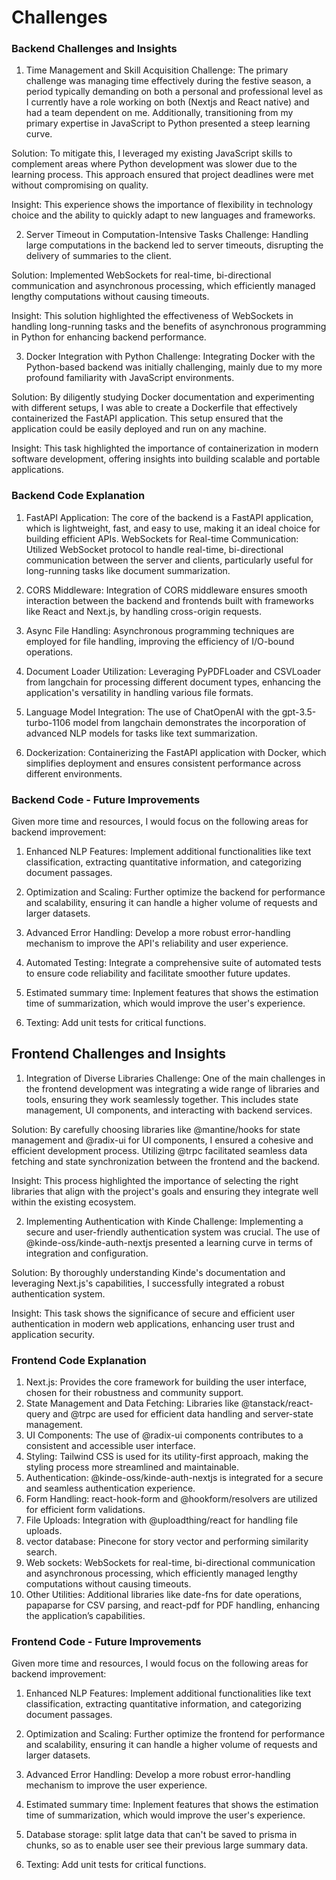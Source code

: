 # Challenges

### Backend Challenges and Insights

1. Time Management and Skill Acquisition
   Challenge: The primary challenge was managing time effectively during the festive season, a period typically demanding on both a personal and professional level as I currently have a role working on both (Nextjs and React native) and had a team dependent on me. Additionally, transitioning from my primary expertise in JavaScript to Python presented a steep learning curve.

Solution: To mitigate this, I leveraged my existing JavaScript skills to complement areas where Python development was slower due to the learning process. This approach ensured that project deadlines were met without compromising on quality.

Insight: This experience shows the importance of flexibility in technology choice and the ability to quickly adapt to new languages and frameworks.

2. Server Timeout in Computation-Intensive Tasks
   Challenge: Handling large computations in the backend led to server timeouts, disrupting the delivery of summaries to the client.

Solution: Implemented WebSockets for real-time, bi-directional communication and asynchronous processing, which efficiently managed lengthy computations without causing timeouts.

Insight: This solution highlighted the effectiveness of WebSockets in handling long-running tasks and the benefits of asynchronous programming in Python for enhancing backend performance.

3. Docker Integration with Python
   Challenge: Integrating Docker with the Python-based backend was initially challenging, mainly due to my more profound familiarity with JavaScript environments.

Solution: By diligently studying Docker documentation and experimenting with different setups, I was able to create a Dockerfile that effectively containerized the FastAPI application. This setup ensured that the application could be easily deployed and run on any machine.

Insight: This task highlighted the importance of containerization in modern software development, offering insights into building scalable and portable applications.

### Backend Code Explanation

1. FastAPI Application: The core of the backend is a FastAPI application, which is lightweight, fast, and easy to use, making it an ideal choice for building efficient APIs.
   WebSockets for Real-time Communication: Utilized WebSocket protocol to handle real-time, bi-directional communication between the server and clients, particularly useful for long-running tasks like document summarization.

2. CORS Middleware: Integration of CORS middleware ensures smooth interaction between the backend and frontends built with frameworks like React and Next.js, by handling cross-origin requests.

3. Async File Handling: Asynchronous programming techniques are employed for file handling, improving the efficiency of I/O-bound operations.

4. Document Loader Utilization: Leveraging PyPDFLoader and CSVLoader from langchain for processing different document types, enhancing the application's versatility in handling various file formats.

5. Language Model Integration: The use of ChatOpenAI with the gpt-3.5-turbo-1106 model from langchain demonstrates the incorporation of advanced NLP models for tasks like text summarization.

6. Dockerization: Containerizing the FastAPI application with Docker, which simplifies deployment and ensures consistent performance across different environments.

### Backend Code - Future Improvements

Given more time and resources, I would focus on the following areas for backend improvement:

1. Enhanced NLP Features: Implement additional functionalities like text classification, extracting quantitative information, and categorizing document passages.

2. Optimization and Scaling: Further optimize the backend for performance and scalability, ensuring it can handle a higher volume of requests and larger datasets.

3. Advanced Error Handling: Develop a more robust error-handling mechanism to improve the API's reliability and user experience.

4. Automated Testing: Integrate a comprehensive suite of automated tests to ensure code reliability and facilitate smoother future updates.

5. Estimated summary time: Inplement features that shows the estimation time of summarization, which would improve the user's experience.

6. Texting: Add unit tests for critical functions.

## Frontend Challenges and Insights

1. Integration of Diverse Libraries
   Challenge: One of the main challenges in the frontend development was integrating a wide range of libraries and tools, ensuring they work seamlessly together. This includes state management, UI components, and interacting with backend services.

Solution: By carefully choosing libraries like @mantine/hooks for state management and @radix-ui for UI components, I ensured a cohesive and efficient development process. Utilizing @trpc facilitated seamless data fetching and state synchronization between the frontend and the backend.

Insight: This process highlighted the importance of selecting the right libraries that align with the project's goals and ensuring they integrate well within the existing ecosystem.

2. Implementing Authentication with Kinde
   Challenge: Implementing a secure and user-friendly authentication system was crucial. The use of @kinde-oss/kinde-auth-nextjs presented a learning curve in terms of integration and configuration.

Solution: By thoroughly understanding Kinde's documentation and leveraging Next.js's capabilities, I successfully integrated a robust authentication system.

Insight: This task shows the significance of secure and efficient user authentication in modern web applications, enhancing user trust and application security.

### Frontend Code Explanation

1. Next.js: Provides the core framework for building the user interface, chosen for their robustness and community support.
2. State Management and Data Fetching: Libraries like @tanstack/react-query and @trpc are used for efficient data handling and server-state management.
3. UI Components: The use of @radix-ui components contributes to a consistent and accessible user interface.
4. Styling: Tailwind CSS is used for its utility-first approach, making the styling process more streamlined and maintainable.
5. Authentication: @kinde-oss/kinde-auth-nextjs is integrated for a secure and seamless authentication experience.
6. Form Handling: react-hook-form and @hookform/resolvers are utilized for efficient form validations.
7. File Uploads: Integration with @uploadthing/react for handling file uploads.
8. vector database: Pinecone for story vector and performing similarity search.
9. Web sockets: WebSockets for real-time, bi-directional communication and asynchronous processing, which efficiently managed lengthy computations without causing timeouts.
10. Other Utilities: Additional libraries like date-fns for date operations, papaparse for CSV parsing, and react-pdf for PDF handling, enhancing the application’s capabilities.

### Frontend Code - Future Improvements

Given more time and resources, I would focus on the following areas for backend improvement:

1. Enhanced NLP Features: Implement additional functionalities like text classification, extracting quantitative information, and categorizing document passages.

2. Optimization and Scaling: Further optimize the frontend for performance and scalability, ensuring it can handle a higher volume of requests and larger datasets.

3. Advanced Error Handling: Develop a more robust error-handling mechanism to improve the user experience.

4. Estimated summary time: Inplement features that shows the estimation time of summarization, which would improve the user's experience.

5. Database storage: split latge data that can't be saved to prisma in chunks, so as to enable user see their previous large summary data.

6. Texting: Add unit tests for critical functions.

